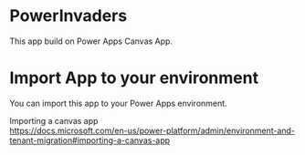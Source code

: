 # PowerInvaders
This app build on Power Apps Canvas App.

# Import App to your environment
You can import this app to your Power Apps environment.

Importing a canvas app<br/>
https://docs.microsoft.com/en-us/power-platform/admin/environment-and-tenant-migration#importing-a-canvas-app
